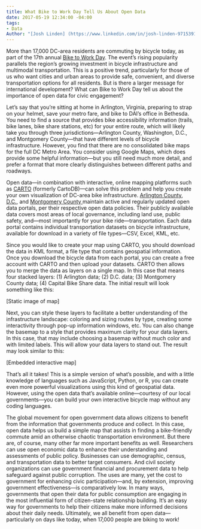 ```yaml
---
title: What Bike to Work Day Tell Us About Open Data
date: 2017-05-19 12:34:00 -04:00
tags:
- Data
Author: "[Josh Linden] (https://www.linkedin.com/in/josh-linden-9715391b/)"
---
```


More than 17,000 DC-area residents are commuting by bicycle today, as part of the 17th annual [Bike to Work Day](https://www.biketoworkmetrodc.org/). The event’s rising popularity parallels the region’s growing investment in bicycle infrastructure and multimodal transportation. This is a positive trend, particularly for those of us who want cities and urban areas to provide safe, convenient, and diverse transportation options for all residents. But is there a larger message for international development? What can Bike to Work Day tell us about the importance of open data for civic engagement?

Let’s say that you’re sitting at home in Arlington, Virginia, preparing to strap on your helmet, save your metro fare, and bike to DAI’s office in Bethesda. You need to find a source that provides bike accessibility information (trails, bike lanes, bike share stations, etc) for your entire route, which will likely take you through three jurisdictions—Arlington County, Washington, D.C., and Montgomery County—that have different levels of bicycle infrastructure. However, you find that there are no consolidated bike maps for the full DC Metro Area. You consider using Google Maps, which does provide some helpful information—but you still need much more detail, and prefer a format that more clearly distinguishes between different paths and roadways.

Open data—in combination with interactive, online mapping platforms such as [CARTO](https://carto.com/) (formerly CartoDB)—can solve this problem and help you create your own visualization of DC-area bike infrastructure. [Arlington County](https://data.arlingtonva.us/home), [D.C.](http://opendata.dc.gov/), and [Montgomery County ](https://data.montgomerycountymd.gov/)maintain active and regularly updated open data portals, per their respective open data policies. Their publicly available data covers most areas of local governance, including land use, public safety, and—most importantly for your bike ride—transportation. Each data portal contains individual transportation datasets on bicycle infrastructure, available for download in a variety of file types—CSV, Excel, KML, etc.
 
Since you would like to create your map using CARTO, you should download the data in KML format, a file type that contains geospatial information. Once you download the bicycle data from each portal, you can create a free account with CARTO and then upload your datasets. CARTO then allows you to merge the data as layers on a single map. In this case that means four stacked layers: (1) Arlington data; (2) D.C. data; (3) Montgomery County data; (4) Capital Bike Share data. The initial result will look something like this:

[Static image of map]

Next, you can style these layers to facilitate a better understanding of the infrastructure landscape: coloring and sizing routes by type, creating some interactivity through pop-up information windows, etc. You can also change the basemap to a style that provides maximum clarity for your data layers. In this case, that may include choosing a basemap without much color and with limited labels. This will allow your data layers to stand out. The result may look similar to this:

[Embedded interactive map]

That’s all it takes! This is a simple version of what’s possible, and with a little knowledge of languages such as JavaScript, Python, or R, you can create even more powerful visualizations using this kind of geospatial data. However, using the open data that’s available online—courtesy of our local governments—you can build your own interactive bicycle map without any coding languages.

The global movement for open government data allows citizens to benefit from the information that governments produce and collect. In this case, open data helps us build a simple map that assists in finding a bike-friendly commute amid an otherwise chaotic transportation environment. But there are, of course, many other far more important benefits as well. Researchers can use open economic data to enhance their understanding and assessments of public policy. Businesses can use demographic, census, and transportation data to better target consumers. And civil society organizations can use government financial and procurement data to help safeguard against public corruption. The uses are many, yet the cost to government for enhancing civic participation—and, by extension, improving government effectiveness—is comparatively low. In many ways, governments that open their data for public consumption are engaging in the most influential form of citizen-state relationship building. It’s an easy way for governments to help their citizens make more informed decisions about their daily needs. Ultimately, we all benefit from open data—particularly on days like today, when 17,000 people are biking to work!